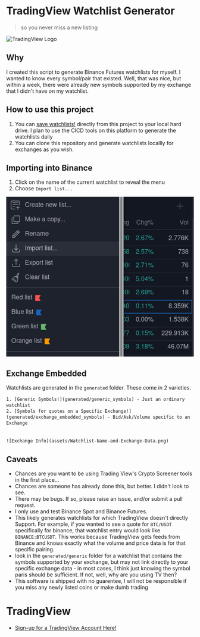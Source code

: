 # TradingView Watchlist Generator

> so you never miss a new listing

![TradingView Logo](https://www.tradingview.com/static/images/logo-151x151.png)


## Why

I created this script to generate Binance Futures watchlists for myself. I wanted to know every symbol/pair that existed. Well, that was nice, but within a week, there were already new symbols supported by my exchange that I didn't have on my watchlist.

## How to use this project

1. You can [save watchlists!](generated/exchange_embedded_symbols/binance_spot.txt) directly from this project to your local hard drive. I plan to use the CICD tools on this platform to generate the watchlists daily
2. You can clone this repository and generate watchlists locallly for exchanges as you wish.

## Importing into Binance

1. Click on the name of the current watchlist to reveal the menu
2. Choose `Import list...`


![How to Import](assets/Trading-View-Import-Watchlist.-From-File.png)

## Exchange Embedded

Watchlists are generated in the `generated` folder. These come in 2 varieties.

    1. [Generic Symbols!](generated/generic_symbols) - Just an ordinary watchlist 
    2. [Symbols for quotes on a Specific Exchange!](generated/exchange_embedded_symbols) - Bid/Ask/Volume specific to an Exchange


    ![Exchange Info](assets/Watchlist-Name-and-Exchange-Data.png)

## Caveats
- Chances are you want to be using Trading View's Crypto Screener tools in the first place...
- Chances are someone has already done this, but better. I didn't look to see.
- There may be bugs. If so, please raise an issue, and/or submit a pull request.
- I only use and test Binance Spot and Binance Futures.
- This likely generates watchlists for which TradingView doesn't directly Support. For example, if you wanted to see a quote for `BTC/USDT` specifically for binance, that watchlist entry would look like `BINANCE:BTCUSDT`. This works because TradingView gets feeds from Binance and knows exactly what the volume and price data is for that specific pairing.
- look in the `generated/generic` folder for a watchlist that contains the symbols supported by your exchange, but may not link directly to your specific exchange data - in most cases, I think just knowing the symbol paris should be sufficient. If not, well, why are you using TV then?
- This software is shipped with no guarentee, I will not be responsible if you miss any newly listed coins or make dumb trading

# TradingView
- [Sign-up for a TradingView Account Here!](https://www.tradingview.com/gopro/?share_your_love=b6d1016fdeb149be865b678a8ac935)